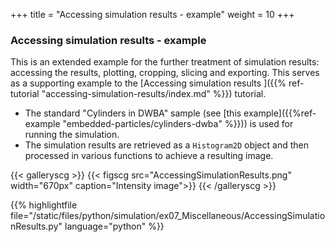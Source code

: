 +++
title = "Accessing simulation results - example"
weight = 10
+++

### Accessing simulation results - example

This is an extended example for the further treatment of simulation results: accessing the results, plotting, cropping, slicing and exporting. This serves as a supporting example to the [Accessing simulation results
]({{% ref-tutorial "accessing-simulation-results/index.md" %}}) tutorial.

* The standard "Cylinders in DWBA" sample (see [this example]({{%ref-example "embedded-particles/cylinders-dwba" %}})) is used for running the simulation.
* The simulation results are retrieved as a `Histogram2D` object and then processed in various functions to achieve a resulting image.

{{< galleryscg >}}
{{< figscg src="AccessingSimulationResults.png" width="670px" caption="Intensity image">}}
{{< /galleryscg >}}

{{% highlightfile file="/static/files/python/simulation/ex07_Miscellaneous/AccessingSimulationResults.py" language="python" %}}
